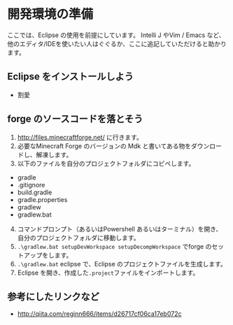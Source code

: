 

# 開発環境の準備

ここでは、Eclipse の使用を前提にしています。
Intelli J やVim / Emacs など、他のエディタ/IDEを使いたい人はぐぐるか、ここに追記していただけると助かります。

## Eclipse をインストールしよう

 - 割愛

## forge のソースコードを落とそう
 1. http://files.minecraftforge.net/ に行きます。
 2. 必要なMinecraft Forge のバージョンの Mdk と書いてある物をダウンロードし、解凍します。
 3. 以下のファイルを自分のプロジェクトフォルダにコピペします。
   - gradle
   - .gitignore
   - build.gradle
   - gradle.properties
   - gradlew
   - gradlew.bat
 4. コマンドプロンプト（あるいはPowershell あるいはターミナル）を開き、自分のプロジェクトフォルダに移動します。
 5. ``.\gradlew.bat setupDevWorkspace setupDecompWorkspace`` でforge のセットアップをします。
 6. ``.\gradlew.bat`` eclipse で、Eclipse のプロジェクトファイルを生成します。
 7. Eclipse を開き、作成した``.project``ファイルをインポートします。

 
## 参考にしたリンクなど
 - http://qiita.com/reginn666/items/d26717cf06ca17eb072c

